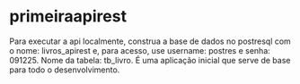 # primeiraapirest

Para executar a api localmente, construa a base de dados no postresql com o nome: livros_apirest e, para acesso, use username: postres e senha: 091225. Nome da tabela: tb_livro. É uma aplicação inicial que serve de base para todo o desenvolvimento.
